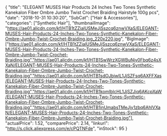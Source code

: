 {
	"title": "ELEGANT MUSES Hair Products 24 Inches Two Tones Synthetic Kanekalon Fiber Ombre Jumbo Twist Crochet Braiding Hairstyle 100g pcs",
	"date": "2018-10-31 10:30:20",
	"SubCat": ["Hair & Accessories"],
	"categories": ["Synthetic Hair"],
	"thumbnailImage": "https://ae01.alicdn.com/kf/HTB1tZZialUSMeJjSszcq6znwVXaS/ELEGANT-MUSES-Hair-Products-24-Inches-Two-Tones-Synthetic-Kanekalon-Fiber-Ombre-Jumbo-Twist-Crochet-Braiding.jpg_220x220.jpg",
	"BigImage": ["https://ae01.alicdn.com/kf/HTB1tZZialUSMeJjSszcq6znwVXaS/ELEGANT-MUSES-Hair-Products-24-Inches-Two-Tones-Synthetic-Kanekalon-Fiber-Ombre-Jumbo-Twist-Crochet-Braiding.jpg","https://ae01.alicdn.com/kf/HTB1SwWrzXGWBuNjy0Fbq6z4sXXaN/ELEGANT-MUSES-Hair-Products-24-Inches-Two-Tones-Synthetic-Kanekalon-Fiber-Ombre-Jumbo-Twist-Crochet-Braiding.jpg","https://ae01.alicdn.com/kf/HTB1sdOJbiwIL1JjSZFsq6AXFFXas/ELEGANT-MUSES-Hair-Products-24-Inches-Two-Tones-Synthetic-Kanekalon-Fiber-Ombre-Jumbo-Twist-Crochet-Braiding.jpg","https://ae01.alicdn.com/kf/HTB1komIblcHL1JjSZJiq6AKcpXaW/ELEGANT-MUSES-Hair-Products-24-Inches-Two-Tones-Synthetic-Kanekalon-Fiber-Ombre-Jumbo-Twist-Crochet-Braiding.jpg","https://ae01.alicdn.com/kf/HTB1inUmabsTMeJjy1zbq6AhlVXaN/ELEGANT-MUSES-Hair-Products-24-Inches-Two-Tones-Synthetic-Kanekalon-Fiber-Ombre-Jumbo-Twist-Crochet-Braiding.jpg"],
	"actualPrice": 1.52,
	"comparePrice": 2.14,
	"linkurl": "http://s.click.aliexpress.com/e/cPQTNFde",
	"inStock": 95
}
